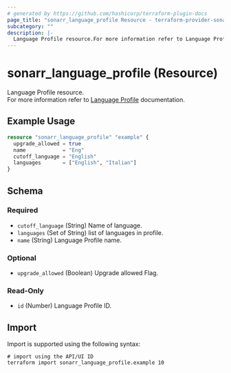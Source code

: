 ```yaml
---
# generated by https://github.com/hashicorp/terraform-plugin-docs
page_title: "sonarr_language_profile Resource - terraform-provider-sonarr"
subcategory: ""
description: |-
  Language Profile resource.For more information refer to Language Profile https://wiki.servarr.com/sonarr/settings#language-profiles documentation.
---
```


# sonarr_language_profile (Resource)

Language Profile resource.<br/>For more information refer to [Language Profile](https://wiki.servarr.com/sonarr/settings#language-profiles) documentation.

## Example Usage

```terraform
resource "sonarr_language_profile" "example" {
  upgrade_allowed = true
  name            = "Eng"
  cutoff_language = "English"
  languages       = ["English", "Italian"]
}
```

<!-- schema generated by tfplugindocs -->
## Schema

### Required

- `cutoff_language` (String) Name of language.
- `languages` (Set of String) list of languages in profile.
- `name` (String) Language Profile name.

### Optional

- `upgrade_allowed` (Boolean) Upgrade allowed Flag.

### Read-Only

- `id` (Number) Language Profile ID.

## Import

Import is supported using the following syntax:

```shell
# import using the API/UI ID
terraform import sonarr_language_profile.example 10
```

